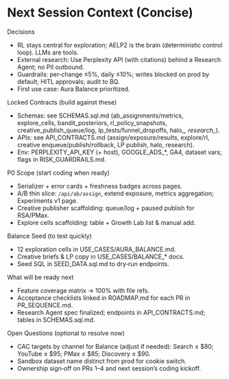 # Next Session Context (Concise)

Decisions
- RL stays central for exploration; AELP2 is the brain (deterministic control loop). LLMs are tools.
- External research: Use Perplexity API (with citations) behind a Research Agent; no PII outbound.
- Guardrails: per‑change ≤5%, daily ≤10%; writes blocked on prod by default; HITL approvals; audit to BQ.
- First use case: Aura Balance prioritized.

Locked Contracts (build against these)
- Schemas: see SCHEMAS.sql.md (ab_assignments/metrics, explore_cells, bandit_posteriors, rl_policy_snapshots, creative_publish_queue/log, lp_tests/funnel_dropoffs, halo_*, research_*).
- APIs: see API_CONTRACTS.md (assign/exposure/results, explore/rl, creative enqueue/publish/rollback, LP publish, halo, research).
- Env: PERPLEXITY_API_KEY (+ host), GOOGLE_ADS_*, GA4, dataset vars; flags in RISK_GUARDRAILS.md.

P0 Scope (start coding when ready)
- Serializer + error cards + freshness badges across pages.
- A/B thin slice: `/api/ab/assign`, extend exposure, metrics aggregation; Experiments v1 page.
- Creative publisher scaffolding: queue/log + paused publish for RSA/PMax.
- Explore cells scaffolding: table + Growth Lab list & manual add.

Balance Seed (to test quickly)
- 12 exploration cells in USE_CASES/AURA_BALANCE.md.
- Creative briefs & LP copy in USE_CASES/BALANCE_* docs.
- Seed SQL in SEED_DATA.sql.md to dry‑run endpoints.

What will be ready next
- Feature coverage matrix → 100% with file refs.
- Acceptance checklists linked in ROADMAP.md for each PR in PR_SEQUENCE.md.
- Research Agent spec finalized; endpoints in API_CONTRACTS.md; tables in SCHEMAS.sql.md.

Open Questions (optional to resolve now)
- CAC targets by channel for Balance (adjust if needed): Search ≤ $80; YouTube ≤ $95; PMax ≤ $85; Discovery ≤ $90.
- Sandbox dataset name distinct from prod for cookie switch.
- Ownership sign‑off on PRs 1–4 and next session’s coding kickoff.


